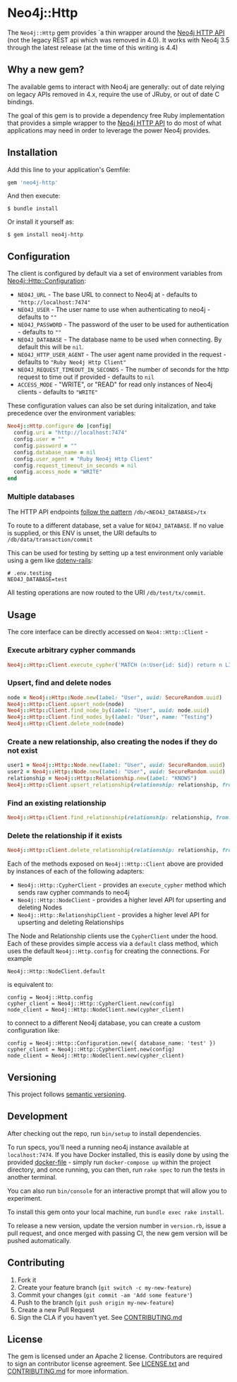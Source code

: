# Neo4j::Http

The `Neo4j::Http` gem provides `a thin wrapper around the [Neo4j HTTP API](https://neo4j.com/docs/http-api/current/) (not the legacy REST api which was removed in 4.0). It works with Neo4j 3.5 through the latest release (at the time of this writing is 4.4)

## Why a new gem?
The available gems to interact with Neo4j are generally: out of date relying on legacy APIs removed in 4.x, require the use of JRuby, or out of date C bindings.

The goal of this gem is to provide a dependency free Ruby implementation that provides a simple wrapper to the [Neo4j HTTP API](https://neo4j.com/docs/http-api/current/)  to do most of what applications may need in order to leverage the power Neo4j provides.

## Installation

Add this line to your application's Gemfile:

```ruby
gem 'neo4j-http'
```

And then execute:

    $ bundle install

Or install it yourself as:

    $ gem install neo4j-http

## Configuration

The client is configured by default via a set of environment variables from [Neo4j::Http::Configuration](https://github.com/doximity/neo4j-http/blob/master/lib/neo4j/http/configuration.rb):

* `NEO4J_URL`  - The base URL to connect to Neo4j at - defaults to `"http://localhost:7474"`
* `NEO4J_USER` - The user name to use when authenticating to neo4j - defaults to `""`
* `NEO4J_PASSWORD` - The password of the user to be used for authentication - defaults to `""`
* `NEO4J_DATABASE` - The database name to be used when connecting.  By default this will be `nil`.
* `NEO4J_HTTP_USER_AGENT` - The user agent name provided in the request - defaults to `"Ruby Neo4j Http Client"`
* `NEO4J_REQUEST_TIMEOUT_IN_SECONDS` - The number of seconds for the http request to time out if provided - defaults to `nil`
* `ACCESS_MODE` - "WRITE", or "READ" for read only instances of Neo4j clients - defaults to `"WRITE"`

These configuration values can also be set during initalization, and take precedence over the environment variables:

```ruby
Neo4j::Http.configure do |config|
  config.uri = "http://localhost:7474"
  config.user = ""
  config.password = ""
  config.database_name = nil
  config.user_agent = "Ruby Neo4j Http Client"
  config.request_timeout_in_seconds = nil
  config.access_mode = "WRITE"
end
```

### Multiple databases

The HTTP API endpoints [follow the pattern](https://neo4j.com/docs/upgrade-migration-guide/current/migration/surface-changes/http-api/) `/db/<NEO4J_DATABASE>/tx`

To route to a different database, set a value for `NEO4J_DATABASE`. If no value is supplied, or this ENV is unset, the URI defaults to `/db/data/transaction/commit`

This can be used for testing by setting up a test environment only variable using a gem like [dotenv-rails](https://github.com/bkeepers/dotenv):

```
# .env.testing
NEO4J_DATABASE=test
```

All testing operations are now routed to the URI `/db/test/tx/commit`.

## Usage

The core interface can be directly accessed on `Neo4::Http::Client` -

### Execute arbitrary cypher commands
```ruby
Neo4j::Http::Client.execute_cypher('MATCH (n:User{id: $id}) return n LIMIT 25', id: 42)
```

### Upsert, find and delete nodes
```ruby
node = Neo4j::Http::Node.new(label: "User", uuid: SecureRandom.uuid)
Neo4j::Http::Client.upsert_node(node)
Neo4j::Http::Client.find_node_by(label: "User", uuid: node.uuid)
Neo4j::Http::Client.find_nodes_by(label: "User", name: "Testing")
Neo4j::Http::Client.delete_node(node)
```

### Create a new relationship, also creating the nodes if they do not exist
```ruby
user1 = Neo4j::Http::Node.new(label: "User", uuid: SecureRandom.uuid)
user2 = Neo4j::Http::Node.new(label: "User", uuid: SecureRandom.uuid)
relationship = Neo4j::Http::Relationship.new(label: "KNOWS")
Neo4j::Http::Client.upsert_relationship(relationship: relationship, from: user1, to: user2, create_nodes: true)
```

### Find an existing relationship
```ruby
Neo4j::Http::Client.find_relationship(relationship: relationship, from: user1, to: user2)
```

### Delete the relationship if it exists
```ruby
Neo4j::Http::Client.delete_relationship(relationship: relationship, from: user1, to: user2)
```

Each of the methods exposed on `Neo4j::Http::Client` above are provided by instances of each of the following adapters:
* `Neo4j::Http::CypherClient` - provides an `execute_cypher` method which sends raw cypher commands to neo4j
* `Neo4j::Http::NodeClient` - provides a higher level API for upserting and deleting Nodes
* `Neo4j::Http::RelationshipClient` - provides a higher level API for upserting and deleting Relationships

The Node and Relationship clients use the `CypherClient` under the hood.  Each of these provides simple access via a `default` class method, which uses the default `Neo4j::Http.config` for creating the connections. For example

`Neo4j::Http::NodeClient.default`

is equivalent to:

```
config = Neo4j::Http.config
cypher_client = Neo4j::Http::CypherClient.new(config)
node_client = Neo4j::Http::NodeClient.new(cypher_client)
```

to connect to a different Neo4j database, you can create a custom configuration like:
```
config = Neo4j::Http::Configuration.new({ database_name: 'test' })
cypher_client = Neo4j::Http::CypherClient.new(config)
node_client = Neo4j::Http::NodeClient.new(cypher_client)
```

## Versioning

This project follows [semantic versioning](https://semver.org).

## Development

After checking out the repo, run `bin/setup` to install dependencies.

To run specs, you'll need a running neo4j instance available at `localhost:7474`.  If you have Docker installed, this is easily done by using the provided [docker-file](https://github.com/doximity/neo4j-http/blob/master/docker-compose.yml) - simply run `docker-compose up` within the project directory, and once running, you can then, run `rake spec` to run the tests in another terminal.

You can also run `bin/console` for an interactive prompt that will allow you to experiment.

To install this gem onto your local machine, run `bundle exec rake install`.

To release a new version, update the version number in `version.rb`, issue a pull request, and once merged with passing CI, the new gem version will be pushed automatically.

## Contributing

1. Fork it
2. Create your feature branch (`git switch -c my-new-feature`)
3. Commit your changes (`git commit -am 'Add some feature'`)
4. Push to the branch (`git push origin my-new-feature`)
5. Create a new Pull Request
6. Sign the CLA if you haven't yet. See [CONTRIBUTING.md](https://github.com/doximity/neo4j-http/blob/master/CONTRIBUTING.md)

## License

The gem is licensed under an Apache 2 license. Contributors are required to sign an contributor license agreement. See [LICENSE.txt](https://github.com/doximity/neo4j-http/blob/master/LICENSE.txt) and [CONTRIBUTING.md](https://github.com/doximity/neo4j-http/blob/master/CONTRIBUTING.md) for more information.
